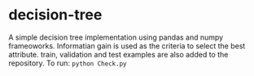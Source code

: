 # decision-tree

A simple decision tree implementation using pandas and numpy frameoworks. Informatian gain is used as the criteria to select the best attribute.
train, validation and test examples are also added to the repository.
To run: `python Check.py`
